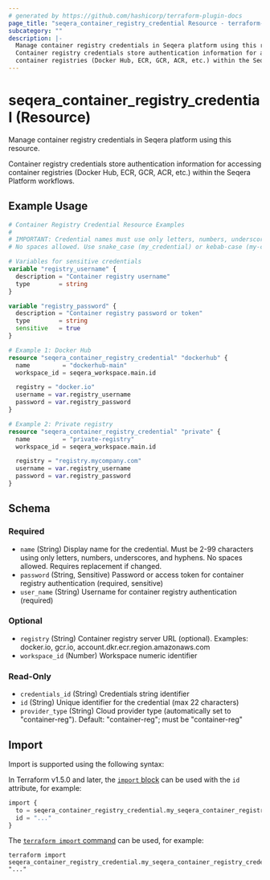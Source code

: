 ```yaml
---
# generated by https://github.com/hashicorp/terraform-plugin-docs
page_title: "seqera_container_registry_credential Resource - terraform-provider-seqera"
subcategory: ""
description: |-
  Manage container registry credentials in Seqera platform using this resource.
  Container registry credentials store authentication information for accessing
  container registries (Docker Hub, ECR, GCR, ACR, etc.) within the Seqera Platform workflows.
---
```


# seqera_container_registry_credential (Resource)

Manage container registry credentials in Seqera platform using this resource.

Container registry credentials store authentication information for accessing
container registries (Docker Hub, ECR, GCR, ACR, etc.) within the Seqera Platform workflows.

## Example Usage

```terraform
# Container Registry Credential Resource Examples
#
# IMPORTANT: Credential names must use only letters, numbers, underscores, and hyphens.
# No spaces allowed. Use snake_case (my_credential) or kebab-case (my-credential).

# Variables for sensitive credentials
variable "registry_username" {
  description = "Container registry username"
  type        = string
}

variable "registry_password" {
  description = "Container registry password or token"
  type        = string
  sensitive   = true
}

# Example 1: Docker Hub
resource "seqera_container_registry_credential" "dockerhub" {
  name         = "dockerhub-main"
  workspace_id = seqera_workspace.main.id

  registry = "docker.io"
  username = var.registry_username
  password = var.registry_password
}

# Example 2: Private registry
resource "seqera_container_registry_credential" "private" {
  name         = "private-registry"
  workspace_id = seqera_workspace.main.id

  registry = "registry.mycompany.com"
  username = var.registry_username
  password = var.registry_password
}
```

<!-- schema generated by tfplugindocs -->
## Schema

### Required

- `name` (String) Display name for the credential. Must be 2-99 characters using only letters, numbers, underscores, and hyphens. No spaces allowed. Requires replacement if changed.
- `password` (String, Sensitive) Password or access token for container registry authentication (required, sensitive)
- `user_name` (String) Username for container registry authentication (required)

### Optional

- `registry` (String) Container registry server URL (optional). Examples: docker.io, gcr.io, account.dkr.ecr.region.amazonaws.com
- `workspace_id` (Number) Workspace numeric identifier

### Read-Only

- `credentials_id` (String) Credentials string identifier
- `id` (String) Unique identifier for the credential (max 22 characters)
- `provider_type` (String) Cloud provider type (automatically set to "container-reg"). Default: "container-reg"; must be "container-reg"

## Import

Import is supported using the following syntax:

In Terraform v1.5.0 and later, the [`import` block](https://developer.hashicorp.com/terraform/language/import) can be used with the `id` attribute, for example:

```terraform
import {
  to = seqera_container_registry_credential.my_seqera_container_registry_credential
  id = "..."
}
```

The [`terraform import` command](https://developer.hashicorp.com/terraform/cli/commands/import) can be used, for example:

```shell
terraform import seqera_container_registry_credential.my_seqera_container_registry_credential "..."
```
